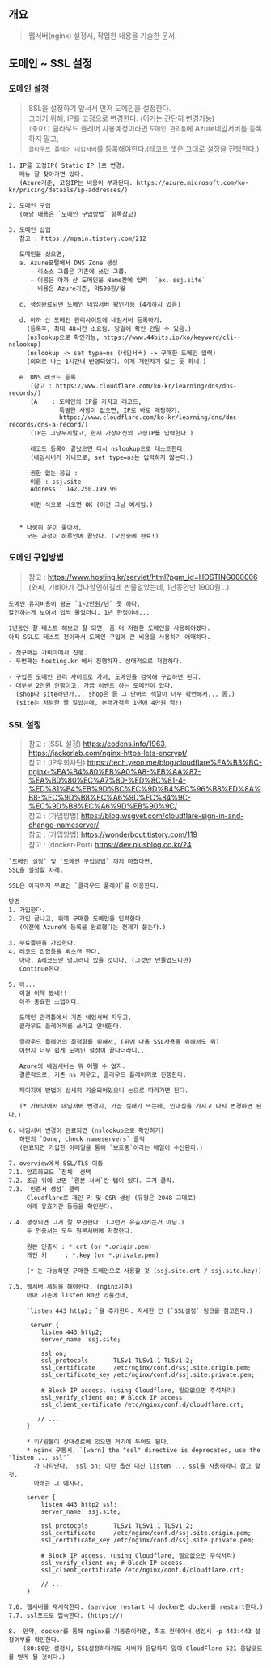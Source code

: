 ## 개요
> 웹서버(nginx) 설정시, 작업한 내용을 기술한 문서.

## 도메인 ~ SSL 설정
### 도메인 설정
> SSL을 설정하기 앞서서 먼저 도메인을 설정한다.  
> 그러기 위해, IP를 고정으로 변경한다. (이거는 간단히 변경가능)   
> `(중요!)` 클라우드 플레어 사용예정이라면 `도메인 관리툴`에 Azure네임서버를 등록하지 말고,  
> `클라우드 플레어 네임서버`를 등록해야한다.(레코드 셋은 그대로 설정을 진행한다.)    

```
1. IP를 고정IP( Static IP )로 변경.
   메뉴 잘 찾아가면 있다.
   (Azure기준, 고정IP는 비용이 부과된다. https://azure.microsoft.com/ko-kr/pricing/details/ip-addresses/)

2. 도메인 구입
   (해당 내용은 `도메인 구입방법` 항목참고)

3. 도메인 삽입
   참고 : https://mpain.tistory.com/212

   도메인을 샀으면,
   a. Azure포털에서 DNS Zone 생성
      - 리소스 그룹은 기존에 쓰던 그룹.
      - 이름은 아까 산 도메인을 Name칸에 입력  `ex. ssj.site`
      - 비용은 Azure기준, 약500원/월

   c. 생성완료되면 도메인 네임서버 확인가능 (4개까지 있음)
      
   d. 아까 산 도메인 관리사이트에 네임서버 등록하기.
     (등록후, 최대 48시간 소요됨. 당일에 확인 안될 수 있음.)
     (nslookup으로 확인가능, https://www.44bits.io/ko/keyword/cli--nslookup)
     (nslookup -> set type=ns (네임서버) -> 구매한 도메인 입력)
     (의외로 나는 1시간내 반영되었다. 이게 개인차기 있는 듯 하네.)

   e. DNS 레코드 등록.
      (참고 : https://www.cloudflare.com/ko-kr/learning/dns/dns-records/)
      (A    : 도메인의 IP를 가지고 레코드, 
              특별한 사항이 없으면, IP로 바로 매핑하기.
              https://www.cloudflare.com/ko-kr/learning/dns/dns-records/dns-a-record/)
      (IP는 그냥두지말고, 현재 가상머신의 고정IP를 입력한다.)

      레코드 등록이 끝났으면 다시 nslookup으로 테스트한다.
      (네임서버가 아니므로, set type=ns는 입력하지 않는다.)

      권한 없는 응답 : 
      이름 : ssj.site
      Address : 142.250.199.99

      이런 식으로 나오면 OK (이건 그냥 예시임.)

   
   * 다행히 운이 좋아서,
     모든 과정이 하루안에 끝났다. (오전중에 완료!)

```

### 도메인 구입방법
> 참고 : https://www.hosting.kr/servlet/html?pgm_id=HOSTING000006   
> (와씨, 가비아가 겁나할인하길레 싼줄알았는데, 1년동안만 1900원...)

```
도메인 유지비용이 평균 `1~2만원/년` 듯 하다.
할인하는게 보여서 덥썩 물었더니. 1년 한정이네...

1년동안 잘 테스트 해보고 잘 되면, 좀 더 저렴한 도메인을 사용해야겠다.
아직 SSL도 테스트 전이라서 도메인 구입에 큰 비용을 사용하기 애매하다.

- 첫구매는 가비아에서 진행.
- 두번째는 hosting.kr 에서 진행하자. 상대적으로 저렴하다.

- 구입은 도메인 관리 사이트로 가서, 도메인을 검색해 구입하면 된다.
- 대부분 2만원 안팎이고, 가끔 이벤트 하는 도메인이 있다.
  (shop나 site라던가... shop은 좀 그 단어의 색깔이 너무 확연해서... 쫌.)
  (site는 저렴한 줄 알았는데, 본래가격은 1년에 4만원 헉!)

```

### SSL 설정
> 참고 : (SSL 설정)    https://codens.info/1963, https://jackerlab.com/nginx-https-lets-encrypt/  
> 참고 : (IP우회차단)  https://tech.yeon.me/blog/cloudflare%EA%B3%BC-nginx-%EA%B4%80%EB%A0%A8-%EB%AA%87-%EA%B0%80%EC%A7%80-%ED%8C%81-4-%ED%81%B4%EB%9D%BC%EC%9D%B4%EC%96%B8%ED%8A%B8-%EC%9D%B8%EC%A6%9D%EC%84%9C-%EC%9D%B8%EC%A6%9D%EB%90%9C/  
> 참고 : (가입방법)    https://blog.wsgvet.com/cloudflare-sign-in-and-change-nameserver/  
> 참고 : (가입방법)    https://wonderbout.tistory.com/119  
> 참고 : (docker-Port) https://dev.plusblog.co.kr/24  


```
`도메인 설정` 및 `도메인 구입방법` 까지 마쳤다면, 
SSL을 설정할 차례.

SSL은 아직까지 무료인 `클라우드 플레어`를 이용한다.

방법
1. 가입한다.
2. 가입 끝나고, 위에 구매한 도메인을 입력한다. 
   (이전에 Azure에 등록을 완료했다는 전제가 붙는다.)

3. 무료플랜을 가입한다.
4. 레코드 집합등을 퀵스캔 한다.
   아마, A레코드만 덩그러니 있을 것이다. (그것만 만들었으니깐)
   Continue한다.

5. 아...
   이걸 이제 봤네!!
   아주 중요한 스텝이다.

   도메인 관리툴에서 기존 네임서버 지우고,
   클라우드 플레어꺼를 쓰라고 안내한다.

   클라우드 플레어의 최적화를 위해서, (뒤에 나올 SSL사용을 위해서도 뭐)
   어쩐지 너무 쉽게 도메인 설정이 끝나더라니...

   Azure의 네임서버는 뭐 어쩔 수 없지.
   결론적으로, 기존 ns 지우고, 클라우드 플레어꺼로 진행한다.

   페이지에 방법이 상세히 기술되어있으니 눈으로 따라가면 된다.

   (* 가비아에서 네임서버 변경시, 가끔 실패가 뜨는데, 인내심을 가지고 다시 변경하면 된다.)

6. 네임서버 변경이 완료되면 (nslookup으로 확인하기)
   하단의 `Done, check nameservers` 클릭
   (완료되면 가입한 이메일을 통해 `보호중`이라는 메일이 수신된다.)

7. overview에서 SSL/TLS 이동
7.1. 암호화모드 `전체` 선택
7.2. 조금 위에 보면 `원본 서버`란 탭이 있다. 그거 클릭.
7.3. `인증서 생성` 클릭
     Cloudflare로 개인 키 및 CSR 생성 (유형은 2048 그대로)
     아래 유효기간 등등을 확인한다.

7.4. 생성되면 그거 잘 보관한다. (그런거 유출시키는거 아님.)
     두 인증서는 모두 원본서버에 저장한다.

     원본 인증서 : *.crt (or *.origin.pem)
     개인 키     : *.key (or *.private.pem)
     
     (* 는 가능하면 구매한 도메인으로 사용할 것 (ssj.site.crt / ssj.site.key))

7.5. 웹서버 세팅을 해야한다. (nginx기준)
     아마 기존에 listen 80만 있을건데,

     `listen 443 http2; `을 추가한다. 자세한 건 (`SSL설정` 링크를 참고한다.)

      server {
         listen 443 http2;        
         server_name  ssj.site;

         ssl on;         
         ssl_protocols       TLSv1 TLSv1.1 TLSv1.2;
         ssl_certificate     /etc/nginx/conf.d/ssj.site.origin.pem;
         ssl_certificate_key /etc/nginx/conf.d/ssj.site.private.pem;
         
         # Block IP access. (using Cloudflare, 필요없으면 주석처리)
         ssl_verify_client on; # Block IP access.
         ssl_client_certificate /etc/nginx/conf.d/cloudflare.crt;
         
        // ...
     }

     * 키/원본이 상대경로에 있으면 거기에 두어도 된다.
     * nginx 구동시, `[warn] the "ssl" directive is deprecated, use the "listen ... ssl"`
       가 나타난다.  ssl on; 이란 옵션 대신 listen ... ssl을 사용하라니 참고 할 것.
       아래는 그 예시다.

     server {
         listen 443 http2 ssl;        
         server_name  ssj.site;

         ssl_protocols       TLSv1 TLSv1.1 TLSv1.2;
         ssl_certificate     /etc/nginx/conf.d/ssj.site.origin.pem;
         ssl_certificate_key /etc/nginx/conf.d/ssj.site.private.pem;
         
         # Block IP access. (using Cloudflare, 필요없으면 주석처리)
         ssl_verify_client on; # Block IP access.
         ssl_client_certificate /etc/nginx/conf.d/cloudflare.crt;

         // ...
     }

7.6. 웹서버를 재시작한다. (service restart 나 docker면 docker를 restart한다.)
7.7. ssl포트로 접속한다. (https://)

8.  만약, docker를 통해 nginx를 기동중이라면, 최초 컨테이너 생성시 -p 443:443 설정여부를 확인한다.
    (80:80만 설정시, SSL설정하더라도 서버가 응답하지 않아 CloudFlare 521 응답코드를 받게 될 것이다.)
